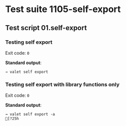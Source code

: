 # Test suite 1105-self-export

## Test script 01.self-export

### Testing self export

Exit code: `0`

**Standard output**:

```text
→ valet self export
```

### Testing self export with library functions only

Exit code: `0`

**Standard output**:

```text
→ valet self export -a
[?25h
```

